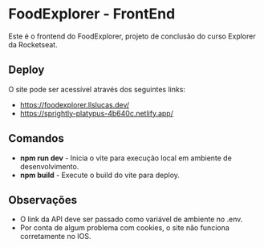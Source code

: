# FoodExplorer - FrontEnd
Este é o frontend do FoodExplorer, projeto de conclusão do curso Explorer da Rocketseat.

## Deploy
O site pode ser acessível através dos seguintes links:
- https://foodexplorer.llslucas.dev/
- https://sprightly-platypus-4b640c.netlify.app/

## Comandos
- **npm run dev** - Inicia o vite para execução local em ambiente de desenvolvimento.
- **npm build** - Execute o build do vite para deploy.

## Observações
- O link da API deve ser passado como variável de ambiente no .env.
- Por conta de algum problema com cookies, o site não funciona corretamente no IOS.
  